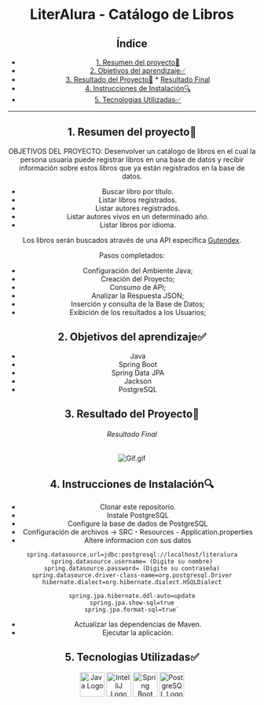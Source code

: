 <h1 align="center"> LiterAlura - Catálogo de Libros </h1>

<div align="center">



## Índice

<!-- TOC -->

  * [1. Resumen del proyecto🤩](#1-resumen-del-proyecto)
  * [2. Objetivos del aprendizaje✅](#2-objetivos-del-aprendizaje)
  * [3. Resultado del Proyecto📝](#3-resultado-del-proyecto)
          * [Resultado Final](#resultado-final)
  * [4. Instrucciones de Instalación🔍](#4-instrucciones-de-instalación)
  * [5. Tecnologias Utilizadas✅](#5-tecnologias-utilizadas)
<!-- TOC -->

***

## 1. Resumen del proyecto🤩


OBJETIVOS DEL PROYECTO: Desenvolver un catálogo de libros en el cual la persona usuaria puede registrar libros en una base de datos y recibir información sobre estos libros que ya están registrados en la base de datos.

* Buscar libro por título.
* Listar libros registrados.
* Listar autores registrados.
* Listar autores vivos en un determinado año.
* Listar libros por idioma.

Los libros serán buscados através de una API específica  [Gutendex](https://gutendex.com/).

Pasos completados:

* Configuración del Ambiente Java;
* Creación del Proyecto;
* Consumo de API;
* Analizar la Respuesta JSON;
* Inserción y consulta de la Base de Datos;
* Exibición de los resultados a los Usuarios;

## 2. Objetivos del aprendizaje✅

- Java
- Spring Boot
- Spring Data JPA
- Jackson
- PostgreSQL

## 3. Resultado del Proyecto📝

###### Resultado Final
![Gif.gif](src%2Fmain%2Fimg%2FGif.gif)

## 4. Instrucciones de Instalación🔍

* Clonar este repositorio.
* Instale PostgreSQL
* Configure la base de dados de PostgreSQL
* Configuración de archivos -> SRC - Resources - Application.properties 
* Altere informacion con sus datos

```
spring.datasource.url=jdbc:postgresql://localhost/literalura
spring.datasource.username= (Digite su nombre)
spring.datasource.password= (Digite su contraseña)
spring.datasource.driver-class-name=org.postgresql.Driver
hibernate.dialect=org.hibernate.dialect.HSQLDialect

spring.jpa.hibernate.ddl-auto=update
spring.jpa.show-sql=true
spring.jpa.format-sql=true`

```


* Actualizar las dependencias de Maven.
* Ejecutar la aplicación.


## 5. Tecnologias Utilizadas✅

<div>
    <img src="https://img.icons8.com/color/452/java-coffee-cup-logo--v1.png" alt="Java Logo" width="50" height="50">
    <img src="https://img.icons8.com/color/452/intellij-idea.png" alt="IntelliJ Logo" width="50" height="50">
    <img src="https://img.icons8.com/color/452/spring-logo.png" alt="Spring Boot Logo" width="50" height="50">
    <img src="https://img.icons8.com/color/452/postgreesql.png" alt="PostgreSQL Logo" width="50" height="50">
</div>

